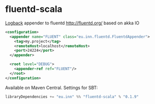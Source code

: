 fluentd-scala
=============

[Logback](http://logback.qos.ch) appender to fluentd http://fluentd.org/ based on akka IO


```xml
<configuration>
  <appender name="FLUENT" class="eu.inn.fluentd.FluentdAppender">
    <tag>my.project</tag>
    <remoteHost>localhost</remoteHost>
    <port>24224</port>
  </appender>

  <root level="DEBUG">
    <appender-ref ref="FLUENT"/>
  </root>
</configuration>
```

Available on Maven Central. Settings for SBT:

```scala
libraryDependencies += "eu.inn" %% "fluentd-scala" % "0.1.9"
```
